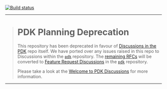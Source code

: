 [![Build status](https://ci.appveyor.com/api/projects/status/v7w84n21w9yjspq7/branch/main?svg=true)](https://ci.appveyor.com/project/puppetlabs/pdk-planning/branch/main)

---
> # PDK Planning Deprecation
>
> This repository has been deprecated in favour of [Discussions in the PDK](https://github.com/puppetlabs/pdk/discussions) repo itself.
> We have ported over any issues raised in this repo to Discussions within the [`pdk`](https://github.com/puppetlabs/pdk) repository.
> The [remaining RFCs](https://github.com/puppetlabs/pdk-planning/tree/main/RFCs) will be converted to [Feature Request Discussions](https://github.com/puppetlabs/pdk/discussions/categories/feature-request) in the [`pdk`](https://github.com/puppetlabs/pdk) repository.
>
> Please take a look at the [Welcome to PDK Discussions](https://github.com/puppetlabs/pdk/discussions/969) for more information.
---

